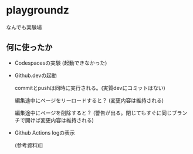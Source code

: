 # playgroundz
なんでも実験場

## 何に使ったか

- Codespacesの実験 (起動できなかった)

- Github.devの起動 

  commitとpushは同時に実行される。(実質devにコミットはない)

  編集途中にページをリーロードすると？ (変更内容は維持される)
  
  編集途中にページを削除すると？ (警告が出る。閉じてもすぐに同じブランチで開けば変更内容は維持される)

- Github Actions logの表示
   
  (参考資料)[]
